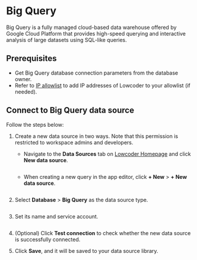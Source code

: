 # Big Query

Big Query is a fully managed cloud-based data warehouse offered by Google Cloud Platform that provides high-speed querying and interactive analysis of large datasets using SQL-like queries.

## Prerequisites

* Get Big Query database connection parameters from the database owner.
* Refer to [IP allowlist](../configure-ip-allowlists.md) to add IP addresses of Lowcoder to your allowlist (if needed).

## Connect to Big Query data source

Follow the steps below:

1. Create a new data source in two ways. Note that this permission is restricted to workspace admins and developers.
   *   Navigate to the **Data Sources** tab on [Lowcoder Homepage](https://openblocks.dev) and click **New data source**.&#x20;

       <figure><img src="../../.gitbook/assets/db-1.PNG" alt=""><figcaption></figcaption></figure>
   *   When creating a new query in the app editor, click **+ New** > **+ New data source**.&#x20;

       <figure><img src="../../.gitbook/assets/db-2.PNG" alt=""><figcaption></figcaption></figure>
2.  Select **Database** > **Big Query** as the data source type.&#x20;

    <figure><img src="../../.gitbook/assets/bigquery-1.png" alt=""><figcaption></figcaption></figure>
3.  Set its name and service account.

    <figure><img src="../../.gitbook/assets/bigquery-2.png" alt=""><figcaption></figcaption></figure>
4. (Optional) Click **Test connection** to check whether the new data source is successfully connected.
5. Click **Save**, and it will be saved to your data source library.
